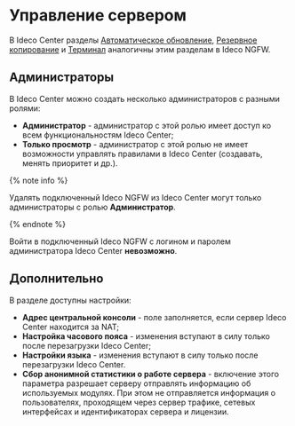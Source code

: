 # Управление сервером

В Ideco Center разделы [Автоматическое обновление](../ngfw/settings/server-management/server-update.md), [Резервное копирование](../ngfw/settings/server-management/backup.md) и [Терминал](../ngfw/settings/server-management/terminal/README.md) аналогичны этим разделам в Ideco NGFW.

## Администраторы

В Ideco Center можно создать несколько администраторов с разными ролями:

* **Администратор** - администратор с этой ролью имеет доступ ко всем функциональностям Ideco Center;
* **Только просмотр** - администратор с этой ролью не имеет возможности управлять правилами в Ideco Center (создавать, менять приоритет и др.).

{% note info %}

Удалять подключенный Ideco NGFW из Ideco Center могут только администраторы с ролью **Администратор**.

{% endnote %}

Войти в подключенный Ideco NGFW с логином и паролем администратора Ideco Center **невозможно**.

## Дополнительно

В разделе доступны настройки:

* **Адрес центральной консоли** - поле заполняется, если сервер Ideco Center находится за NAT;
* **Настройка часового пояса** - изменения вступают в силу только после перезагрузки Ideco Center;
* **Настройки языка** - изменения вступают в силу только после перезагрузки Ideco Center.
* **Сбор анонимной статистики о работе сервера** - включение этого параметра разрешает серверу отправлять информацию об используемых модулях. При этом не отправляется информация о пользователях, проходящем через сервер трафике, сетевых интерфейсах и идентификаторах сервера и лицензии.